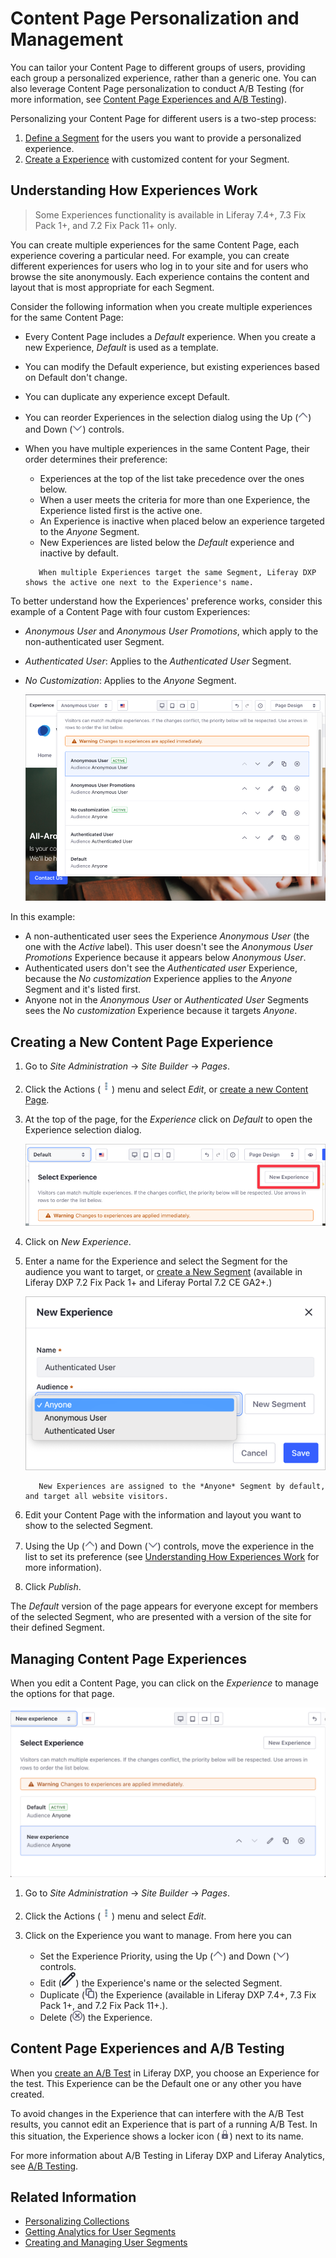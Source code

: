 # Content Page Personalization and Management

You can tailor your Content Page to different groups of users, providing each group a personalized experience, rather than a generic one. You can also leverage Content Page personalization to conduct A/B Testing (for more information, see [Content Page Experiences and A/B Testing](#content-page-experiences-and-ab-testing)).

Personalizing your Content Page for different users is a two-step process:

1. [Define a Segment](../segmentation/creating-and-managing-user-segments.md) for the users you want to provide a personalized experience.
2. [Create a Experience](#creating-a-new-content-page-experience) with customized content for your Segment.

## Understanding How Experiences Work

> Some Experiences functionality is available in Liferay 7.4+, 7.3 Fix Pack 1+, and 7.2 Fix Pack 11+ only.

You can create multiple experiences for the same Content Page, each experience covering a particular need. For example, you can create different experiences for users who log in to your site and for users who browse the site anonymously. Each experience contains the content and layout that is most appropriate for each Segment.

Consider the following information when you create multiple experiences for the same Content Page:

- Every Content Page includes a *Default* experience. When you create a new Experience, *Default* is used as a template.
- You can modify the Default experience, but existing experiences based on Default don't change.
- You can duplicate any experience except Default.
- You can reorder Experiences in the selection dialog using the Up (![Up](../../../images/icon-angle-up.png)) and Down (![Down](../../../images/icon-angle-down.png)) controls.
- When you have multiple experiences in the same Content Page, their order determines their preference:
  
  - Experiences at the top of the list take precedence over the ones below.
  - When a user meets the criteria for more than one Experience, the Experience listed first is the active one.
  - An Experience is inactive when placed below an experience targeted to the *Anyone* Segment.
  - New Experiences are listed below the *Default* experience and inactive by default.

  ```tip::
     When multiple Experiences target the same Segment, Liferay DXP shows the active one next to the Experience's name.
  ```

To better understand how the Experiences' preference works, consider this example of a Content Page with four custom Experiences:

- *Anonymous User* and *Anonymous User Promotions*, which apply to the non-authenticated user Segment.
- *Authenticated User*: Applies to the *Authenticated User* Segment.
- *No Customization*: Applies to the *Anyone* Segment.

  ![The order of the experiences in the user interface determines their preference.](./content-page-personalization/images/06.png)

In this example:

- A non-authenticated user sees the Experience *Anonymous User* (the one with the _Active_ label). This user doesn't see the *Anonymous User Promotions* Experience because it appears below *Anonymous User*.
- Authenticated users don't see the *Authenticated user* Experience, because the *No customization* Experience applies to the *Anyone* Segment and it's listed first.
- Anyone not in the *Anonymous User* or *Authenticated User* Segments sees the *No customization* Experience because it targets *Anyone*.

## Creating a New Content Page Experience

1. Go to *Site Administration* &rarr; *Site Builder* &rarr; *Pages*.
2. Click the Actions (![Actions](../../../images/icon-actions.png)) menu and select *Edit*, or [create a new Content Page](../../creating-pages/building-and-managing-content-pages/building-content-pages.md).
3. At the top of the page, for the *Experience* click on *Default* to open the Experience selection dialog.

    ![Click on the current experience to create a new one or select a different existing experience.](./content-page-personalization/images/01.png)

4. Click on *New Experience*.
5. Enter a name for the Experience and select the Segment for the audience you want to target, or [create a New Segment](../segmentation/creating-and-managing-user-segments.md) (available in Liferay DXP 7.2 Fix Pack 1+ and Liferay Portal 7.2 CE GA2+.)

    ![Select an existing Segment for the Experience or create a new Segment.](./content-page-personalization/images/02.png)


    ```note::
       New Experiences are assigned to the *Anyone* Segment by default, and target all website visitors.
    ```

6. Edit your Content Page with the information and layout you want to show to the selected Segment.
7. Using the Up (![Up](../../../images/icon-angle-up.png)) and Down (![Down](../../../images/icon-angle-down.png)) controls, move the experience in the list to set its preference (see [Understanding How Experiences Work](#understanding-how-experiences-work) for more information).
8. Click *Publish*.

The *Default* version of the page appears for everyone except for members of the selected Segment, who are presented with a version of the site for their defined Segment.

## Managing Content Page Experiences

When you edit a Content Page, you can click on the *Experience* to manage the options for that page.

![You can add, edit, delete, or change priority for Experiences.](./content-page-personalization/images/04.png)

1. Go to *Site Administration* &rarr; *Site Builder* &rarr; *Pages*.
2. Click the Actions (![Actions](../../../images/icon-actions.png)) menu and select *Edit*.
3. Click on the Experience you want to manage. From here you can

   - Set the Experience Priority, using the Up (![Up](../../../images/icon-angle-up.png)) and Down (![Down](../../../images/icon-angle-down.png)) controls.
   - Edit (![Edit](../../../images/icon-edit.png)) the Experience's name or the selected Segment.
   - Duplicate (![Duplicate](../../../images/icon-copy.png)) the Experience (available in Liferay DXP 7.4+, 7.3 Fix Pack 1+, and 7.2 Fix Pack 11+.).
   - Delete (![Delete](../../../images/icon-delete.png)) the Experience.

## Content Page Experiences and A/B Testing

When you [create an A/B Test](../../optimizing-sites/ab-testing/creating-ab-tests.md) in Liferay DXP, you choose an Experience for the test. This Experience can be the Default one or any other you have created.

To avoid changes in the Experience that can interfere with the A/B Test results, you cannot edit an Experience that is part of a running A/B Test. In this situation, the Experience shows a locker icon (![locker](../../../images/icon-lock.png)) next to its name.

For more information about A/B Testing in Liferay DXP and Liferay Analytics, see [A/B Testing](../../optimizing-sites/ab-testing/ab-testing.md).

## Related Information

* [Personalizing Collections](./personalizing-collections.md)
* [Getting Analytics for User Segments](../segmentation/getting-analytics-for-user-segments.md)
* [Creating and Managing User Segments](../segmentation/creating-and-managing-user-segments.md)
